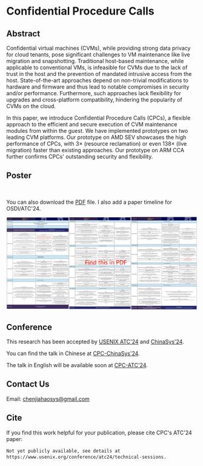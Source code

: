 # Confidential Procedure Calls

## Abstract

Confidential virtual machines (CVMs), while providing strong data privacy for cloud tenants, pose significant challenges to VM maintenance like live migration and snapshotting. Traditional host-based maintenance, while applicable to conventional VMs, is infeasible for CVMs due to the lack of trust in the host and the prevention of mandated intrusive access from the host. State-of-the-art approaches depend on non-trivial modifications to hardware and firmware and thus lead to notable compromises in security and/or performance. Furthermore, such approaches lack flexibility for upgrades and cross-platform compatibility, hindering the popularity of CVMs on the cloud.

In this paper, we introduce Confidential Procedure Calls (CPCs), a flexible approach to the efficient and secure execution of CVM maintenance modules from within the guest. We have implemented prototypes on two leading CVM platforms. Our prototype on AMD SEV showcases the high performance of CPCs, with 3× (resource reclamation) or even 138× (live migration) faster than existing approaches. Our prototype on ARM CCA further confirms CPCs' outstanding security and flexibility.

## Poster

<picture>
    <img alt="" src="./CPC-Poster-JPG.jpg">
</picture>

You can also download the [PDF](./CPC-Poster-with-Timeline.pdf) file. I also add a paper timeline for OSDI/ATC'24.

![](./paper-timeline.png)

## Conference

This research has been accepted by [USENIX ATC'24](https://www.usenix.org/conference/atc24) and [ChinaSys'24](http://www.cnsys24-spring.org.cn/).

You can find the talk in Chinese at [CPC-ChinaSys'24](https://1300723556.vod2.myqcloud.com/f30c0e09vodsh1300723556/649494c61253642698744227405/XlFUvAWb1AgA.mp4).

The talk in English will be available soon at [CPC-ATC'24](https://www.usenix.org/conference/atc24/presentation/chen-jiahao).

## Contact Us

Email: chenjiahaosys@gmail.com

## Cite

If you find this work helpful for your publication, please cite CPC's ATC'24 paper:

```
Not yet publicly available, see details at https://www.usenix.org/conference/atc24/technical-sessions.
```
